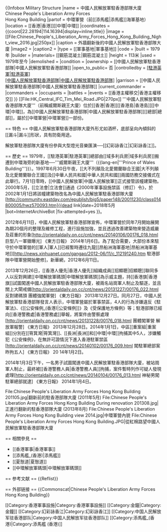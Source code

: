 {{Infobox Military Structure
|name = 中國人民解放軍駐香港部隊大廈<br /> Chinese People's Liberation Army Forces<br />Hong Kong Building
|partof = 中環軍營（前[[添馬艦|添馬艦]]海軍基地）
|location = [[香港|香港]][[中環|中環]]
|coordinates = {{coord|22.28194|114.16394|display=inline,title}}
|image = [[File:Chinese_People's_Liberation_Army_Forces_Hong_Kong_Building_Night_view_2016.jpg|250px]]
|caption = 外牆翻新後的中國人民解放軍駐香港部隊大廈
|image2 =
|caption2 =
|type = [[軍事基地|軍事基地]]
|code =
|built = 1979年
|builder = 
|materials= [[鋼筋混凝土|鋼筋混凝土]]
|height = 113米
|used = 1979年至今
|demolished =
|condition =
|ownership = [[中國人民解放軍駐香港部隊|中國人民解放軍駐香港部隊]]
|open_to_public= 否
|controlledby = [[駐港英軍|駐港英軍]](1979年至1997年)<br />[[中國人民解放軍駐香港部隊|中國人民解放軍駐香港部隊]](1997年至今)
|garrison = [[中國人民解放軍駐香港部隊|中國人民解放軍駐香港部隊]]
|current_commander =
|commanders =
|occupants =
|battles =
|events = [[香港主權移交|香港主權移交]]
}}
[[File:HK_Central_IFC_Tim_Mei_Road.JPG|270px]]
'''中國人民解放軍駐香港部隊大廈'''（前稱威爾斯親王大廈）位於[[香港|香港]][[香港島|香港島]][[中環|中環]]，為[[中國人民解放軍駐香港部隊|中國人民解放軍駐香港部隊]][[總部|總部]]，屬於[[中環軍營|中環軍營]]一部份。

== 特色 ==
中國人民解放軍駐香港部隊大廈外形尤如酒杯，底部呈向內傾斜的[[漏斗|漏斗]]形狀，具有防衛用途。

解放軍駐港部隊大廈有份參與大型燈光音樂匯演──[[幻彩詠香江|幻彩詠香江]]。

== 歷史 ==
1979年，[[駐港英軍|駐港英軍]]總部由[[域多利兵房|域多利兵房]]搬遷到中環海旁的新基地──'''威爾斯親王大廈'''（{{lang-en|'''Prince of Wales Building'''}}）。1997年6月30日午夜，[[大不列顛及北愛爾蘭聯合王國|大不列顛及北愛爾蘭聯合王國]]及[[中華人民共和國|中華人民共和國]]兩國防務交接儀式在此舉行。7月1日零時，[[中國人民解放軍|中國人民解放軍]]正式接管該幢建築物。2000年5月，[[立法會|立法會]]通過《2000年軍事設施禁區（修訂）令》，於2002年1月1日將該幢建築物改名為中國人民解放軍駐香港部隊大廈<ref>[http://community.eastday.com/epublish/big5/paper148/20011230/class014800005/hwz570093.htm]{{dead link|date=2018年5月 |bot=InternetArchiveBot |fix-attempted=yes }}</ref>。

2012年6月11日，中國人民解放軍駐香港部隊宣佈，中環軍營於同年7月開始展開為期20個月的整理及維修工程，進行設施加強，並且透過改善建築物來營造威嚴及莊重的形象<ref>[http://orientaldaily.on.cc/cnt/news/20140106/00176_018.html 巨型八一軍徽曝光] 《東方日報》 2014年1月6日</ref>。為了配合需要，大部份本來駐守於中環軍營的[[軍人|軍人]]已經暫時遷往九龍[[昂船洲海軍基地|昂船洲海軍基地]]<ref>[http://news.xinhuanet.com/gangao/2012-06/11/c_112191240.htm 駐港部隊中環軍營開始整修]，新華網，2012年6月11日</ref>。

2013年12月26日，[[香港人優先|香港人優先]]組織成員[[招顯聰|招顯聰]]聯同多人以反對興建[[中環解放軍碼頭|中環解放軍碼頭]]為示威主題，持[[香港旗|香港旗]]試圖闖進中國人民解放軍駐香港部隊大廈，被兩名站崗軍人制止及驅逐，並且關上大閘戒備<ref>[http://orientaldaily.on.cc/cnt/news/20131227/00176_022.html 反對建碼頭 團體強闖軍營] 《東方日報》 2013年12月27日</ref>。同月27日，中國人民解放軍駐香港部隊發言人表示，中環軍營屬於軍事禁區，4人的行為涉嫌違反《駐軍法》、《[[公安條例_(香港)|公安條例]]》及《受保護地方條例》等；駐港部隊已經向[[香港警務處|香港警務處]]舉報，將案件由警察處理<ref>[http://orientaldaily.on.cc/cnt/news/20131228/00176_018.html 團體闖軍營 解放軍報警] 《東方日報》 2013年12月28日</ref>。2014年1月1日，中區[[重案組|重案組]]分別在[[筲箕灣|筲箕灣]]、[[長洲|長洲]]和[[中環|中環]]拘捕其中5人，涉嫌觸犯《公安條例》，在無許可證情況下進入香港駐軍禁區<ref>[http://orientaldaily.on.cc/cnt/news/20140102/00176_009.html 闖駐軍總部案 昨拘五人] 《東方日報》 20
14年1月2日</ref>。

2014年1月3日下午，一名男子試圖闖進中國人民解放軍駐香港部隊大廈，被站崗軍人制止，最終被[[香港警務人員|香港警務人員]]拘捕，案件暫時列作可疑人發現處理<ref>[http://orientaldaily.on.cc/cnt/news/20140104/00176_013.html 神秘男闖駐軍總部就逮] 《東方日報》 2014年1月4日</ref>。

<gallery>
File:Chinese People's Liberation Army Forces Hong Kong Building 201105.jpg|翻新前的駐香港部隊大廈 (2011年5月)
File:Chinese People's Liberation Army Forces Hong Kong Building During renovation 201308.jpg|正進行翻新的駐香港部隊大廈 (2013年8月)
File:Chinese People's Liberation Army Forces Hong Kong Building view 2014.jpg|中環軍營內貌
File:Chinese People's Liberation Army Forces Hong Kong Building.JPG|從紅棉路望中國人民解放軍駐香港部隊大廈
</gallery>

== 相關參見 ==
* [[香港軍事|香港軍事]]
* [[添馬艦_(香港)|添馬艦]]
* [[夏慤道|夏慤道]]
* [[中環解放軍碼頭|中環解放軍碼頭]]

== 参考文献 ==
{{Reflist}}

== 外部链接 ==
{{Commonscat|Chinese People's Liberation Army Forces Hong Kong Building}}

[[Category:香港軍事設施|Category:香港軍事設施]]
[[Category:金鐘|Category:金鐘]]
[[Category:幻彩詠香江|Category:幻彩詠香江]]
[[Category:中国人民解放军驻香港部队|Category:中国人民解放军驻香港部队]]
[[Category:添馬艦_(香港)|Category:添馬艦 (香港)]]